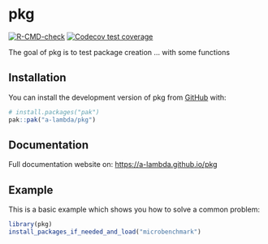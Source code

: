 
<!-- README.md is generated from README.Rmd. Please edit that file -->

# pkg

<!-- badges: start -->

[![R-CMD-check](https://github.com/a-lambda/pkg/actions/workflows/R-CMD-check.yaml/badge.svg)](https://github.com/a-lambda/pkg/actions/workflows/R-CMD-check.yaml)
[![Codecov test
coverage](https://codecov.io/gh/a-lambda/pkg/graph/badge.svg)](https://app.codecov.io/gh/a-lambda/pkg)
<!-- badges: end -->

The goal of pkg is to test package creation … with some functions

## Installation

You can install the development version of pkg from
[GitHub](https://github.com/) with:

``` r
# install.packages("pak")
pak::pak("a-lambda/pkg")
```

## Documentation

Full documentation website on: <https://a-lambda.github.io/pkg>

## Example

This is a basic example which shows you how to solve a common problem:

``` r
library(pkg)
install_packages_if_needed_and_load("microbenchmark")
```
